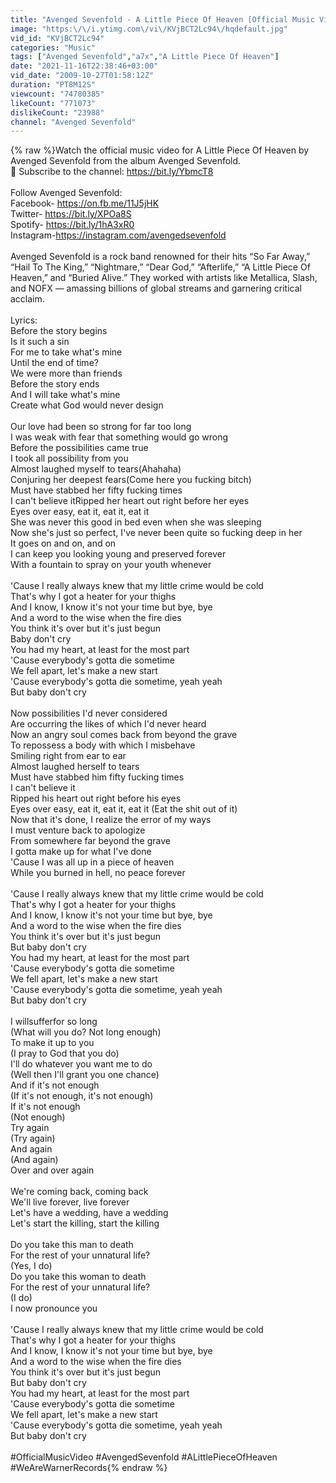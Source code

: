 ```yaml
---
title: "Avenged Sevenfold - A Little Piece Of Heaven [Official Music Video]"
image: "https:\/\/i.ytimg.com\/vi\/KVjBCT2Lc94\/hqdefault.jpg"
vid_id: "KVjBCT2Lc94"
categories: "Music"
tags: ["Avenged Sevenfold","a7x","A Little Piece Of Heaven"]
date: "2021-11-16T22:38:46+03:00"
vid_date: "2009-10-27T01:58:12Z"
duration: "PT8M12S"
viewcount: "74780385"
likeCount: "771073"
dislikeCount: "23988"
channel: "Avenged Sevenfold"
---
```

{% raw %}Watch the official music video for A Little Piece Of Heaven by Avenged Sevenfold from the album Avenged Sevenfold.<br />🔔 Subscribe to the channel: <a rel="nofollow" target="blank" href="https://bit.ly/YbmcT8​">https://bit.ly/YbmcT8​</a><br /><br />Follow Avenged Sevenfold:<br />Facebook- <a rel="nofollow" target="blank" href="https://on.fb.me/11J5jHK​">https://on.fb.me/11J5jHK​</a><br />Twitter- <a rel="nofollow" target="blank" href="https://bit.ly/XPOa8S​">https://bit.ly/XPOa8S​</a><br />Spotify- <a rel="nofollow" target="blank" href="https://bit.ly/1hA3xR0​">https://bit.ly/1hA3xR0​</a><br />Instagram- ​<a rel="nofollow" target="blank" href="https://instagram.com/avengedsevenfold">https://instagram.com/avengedsevenfold</a><br /><br />Avenged Sevenfold is a rock band renowned for their hits “So Far Away,” “Hail To The King,” “Nightmare,” “Dear God,” “Afterlife,” “A Little Piece Of Heaven,” and “Buried Alive.” They worked with artists like Metallica, Slash, and NOFX — amassing billions of global streams and garnering critical acclaim.<br /><br />Lyrics:<br />Before the story begins<br />Is it such a sin<br />For me to take what's mine<br />Until the end of time?<br />We were more than friends<br />Before the story ends<br />And I will take what's mine<br />Create what God would never design<br /><br />Our love had been so strong for far too long<br />I was weak with fear that something would go wrong<br />Before the possibilities came true<br />I took all possibility from you<br />Almost laughed myself to tears(Ahahaha)<br />Conjuring her deepest fears(Come here you fucking bitch)<br />Must have stabbed her fifty fucking times<br />I can't believe itRipped her heart out right before her eyes<br />Eyes over easy, eat it, eat it, eat it<br />She was never this good in bed even when she was sleeping<br />Now she's just so perfect, I've never been quite so fucking deep in her<br />It goes on and on, and on<br />I can keep you looking young and preserved forever<br />With a fountain to spray on your youth whenever<br /><br />'Cause I really always knew that my little crime would be cold<br />That's why I got a heater for your thighs<br />And I know, I know it's not your time but bye, bye<br />And a word to the wise when the fire dies<br />You think it's over but it's just begun<br />Baby don't cry<br />You had my heart, at least for the most part<br />'Cause everybody's gotta die sometime<br />We fell apart, let's make a new start<br />'Cause everybody's gotta die sometime, yeah yeah<br />But baby don't cry<br /><br />Now possibilities I'd never considered<br />Are occurring the likes of which I'd never heard<br />Now an angry soul comes back from beyond the grave<br />To repossess a body with which I misbehave<br />Smiling right from ear to ear<br />Almost laughed herself to tears<br />Must have stabbed him fifty fucking times<br />I can't believe it<br />Ripped his heart out right before his eyes<br />Eyes over easy, eat it, eat it, eat it (Eat the shit out of it)<br />Now that it's done, I realize the error of my ways<br />I must venture back to apologize<br />From somewhere far beyond the grave<br />I gotta make up for what I've done<br />'Cause I was all up in a piece of heaven<br />While you burned in hell, no peace forever<br /><br />'Cause I really always knew that my little crime would be cold<br />That's why I got a heater for your thighs<br />And I know, I know it's not your time but bye, bye<br />And a word to the wise when the fire dies<br />You think it's over but it's just begun<br />But baby don't cry<br />You had my heart, at least for the most part<br />'Cause everybody's gotta die sometime<br />We fell apart, let's make a new start<br />'Cause everybody's gotta die sometime, yeah yeah<br />But baby don't cry<br /><br />I willsufferfor so long<br />(What will you do? Not long enough)<br />To make it up to you<br />(I pray to God that you do)<br />I'll do whatever you want me to do<br />(Well then I'll grant you one chance)<br />And if it's not enough<br />(If it's not enough, it's not enough)<br />If it's not enough<br />(Not enough)<br />Try again<br />(Try again)<br />And again<br />(And again)<br />Over and over again<br /><br />We're coming back, coming back<br />We'll live forever, live forever<br />Let's have a wedding, have a wedding<br />Let's start the killing, start the killing<br /><br />Do you take this man to death<br />For the rest of your unnatural life?<br />(Yes, I do)<br />Do you take this woman to death<br />For the rest of your unnatural life?<br />(I do)<br />I now pronounce you<br /><br />'Cause I really always knew that my little crime would be cold<br />That's why I got a heater for your thighs<br />And I know, I know it's not your time but bye, bye<br />And a word to the wise when the fire dies<br />You think it's over but it's just begun<br />But baby don't cry<br />You had my heart, at least for the most part<br />'Cause everybody's gotta die sometime<br />We fell apart, let's make a new start<br />'Cause everybody's gotta die sometime, yeah yeah<br />But baby don't cry<br /><br />#OfficialMusicVideo #AvengedSevenfold #ALittlePieceOfHeaven #WeAreWarnerRecords{% endraw %}
